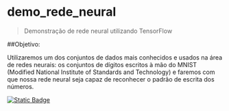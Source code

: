 # demo_rede_neural
> Demonstração de rede neural utilizando TensorFlow

##Objetivo:

Utilizaremos um dos conjuntos de dados mais conhecidos e usados na área de redes neurais: os conjuntos de dígitos escritos à mão do MNIST (Modified National Institute of Standards and Technology) e faremos com que nossa rede neural seja capaz de reconhecer o padrão de escrita dos números.

[![Static Badge](https://img.shields.io/badge/Clique%20Aqui%20-%20Acesse%20o%20Poejeto%20%2F%20%23fff?style=plastic)](https://github.com/eldercamposds/Fraude_Cartao/blob/main/Fraude_Cartãoipynb.ipynb)
